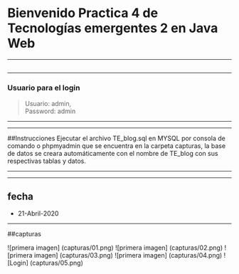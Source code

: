 # Bienvenido Practica 4 de Tecnologías emergentes 2 en Java Web
----
##

----
### Usuario para el login

> Usuario: admin,   
> Password: admin
----

----
##Instrucciones
Ejecutar el archivo TE_blog.sql en MYSQL por consola de comando o phpmyadmin
que se encuentra en la carpeta capturas, 
la base de datos se creara automáticamente 
con el nombre de TE_blog con sus respectivas tablas y datos.

----


----
## fecha
* 21-Abril-2020 

----
##capturas

![primera imagen] (capturas/01.png)
![primera imagen] (capturas/02.png)
![primera imagen] (capturas/03.png)
![primera imagen] (capturas/04.png)
![Login] (capturas/05.png)


